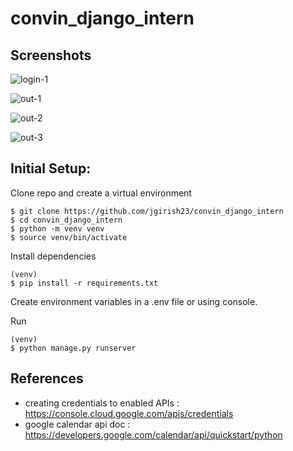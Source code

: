 # convin_django_intern

## Screenshots

![login-1](https://github.com/jgirish23/convin_django_intern/assets/76240891/d853a123-fc67-43b8-b2b6-0fb4e1ae956b)

![out-1](https://github.com/jgirish23/convin_django_intern/assets/76240891/6ec747c4-bde1-47f9-bcba-a29f9d702986)

![out-2](https://github.com/jgirish23/convin_django_intern/assets/76240891/4862026b-9f50-4190-9268-16a6c17a61cd)

![out-3](https://github.com/jgirish23/convin_django_intern/assets/76240891/550fe36b-c020-48a2-acad-4576cf50b9bf)

## Initial Setup:

Clone repo and create a virtual environment

```
$ git clone https://github.com/jgirish23/convin_django_intern
$ cd convin_django_intern
$ python -m venv venv
$ source venv/bin/activate
```

Install dependencies

```
(venv)
$ pip install -r requirements.txt
```

Create environment variables in a .env file
or using console.

Run

```
(venv)
$ python manage.py runserver
```

## References

- creating credentials to enabled APIs : https://console.cloud.google.com/apis/credentials
- google calendar api doc : https://developers.google.com/calendar/api/quickstart/python



